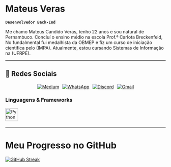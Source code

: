 # **Mateus Veras**  
**`Desenvolvedor Back-End`**  

Me chamo Mateus Candido Veras, tenho 22 anos e sou natural de Pernambuco. Concluí o ensino médio na escola Prof.ª Carlota Breckenfeld, No fundalmental fui medalhista da OBMEP e fiz um curso de iniciação cientifica pelo (IMPA). Atualmente, estou cursando Sistemas de Informação na (UFRPE).

---

## 📲 **Redes Sociais**  

<div style="display: flex; flex-wrap: wrap; gap: 10px; justify-content: center; margin-top: 20px;">
  <a href="https://medium.com/@mateusverascandido" target="_blank">
    <img src="https://img.shields.io/badge/Medium-12100E?style=for-the-badge&logo=medium&logoColor=white" alt="Medium" />
  </a>
  <a href="https://wa.me/5587999163042" target="_blank">
    <img src="https://img.shields.io/badge/WhatsApp-25D366?style=for-the-badge&logo=whatsapp&logoColor=white" alt="WhatsApp" />
  </a>
  <a href="https://discord.com/users/1300847747980591154" target="_blank">
    <img src="https://img.shields.io/badge/Discord-5865F2?style=for-the-badge&logo=discord&logoColor=white" alt="Discord" />
  </a>
  <a href="mailto:mateusverascandido@gmail.com?subject=Contato%20via%20GitHub">
    <img src="https://img.shields.io/badge/Gmail-D14836?style=for-the-badge&logo=gmail&logoColor=white" alt="Gmail" />
  </a>
</div>

### **Linguagens & Frameworks**  
<div style="display: flex; flex-wrap: wrap; gap: 10px; margin-bottom: 20px;">
  <img src="https://cdn.jsdelivr.net/gh/devicons/devicon/icons/python/python-original.svg" alt="Python" title="Python" width="40" />
</div>  

---

# Meu Progresso no GitHub

[![GitHub Streak](https://streak-stats.demolab.com?user=SEU_USERNAME&theme=dark&hide_border=true)](https://git.io/streak-stats)
